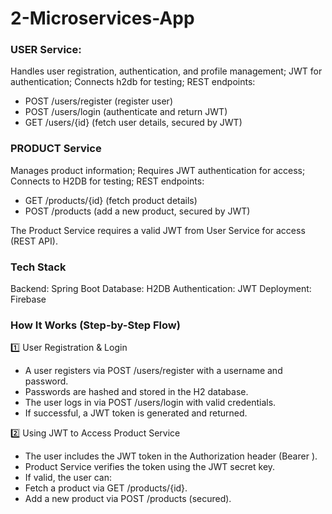 # 2-Microservices-App

### USER Service: 
Handles user registration, authentication, and profile management;
JWT for authentication;
Connects h2db for testing; 
REST endpoints:
- POST /users/register (register user)
- POST /users/login (authenticate and return JWT)
- GET /users/{id} (fetch user details, secured by JWT)

### PRODUCT Service
Manages product information;
Requires JWT authentication for access;
Connects to H2DB for testing;
REST endpoints:
- GET /products/{id} (fetch product details) 
- POST /products (add a new product, secured by JWT)

The Product Service requires a valid JWT from User Service for access (REST API).

### Tech Stack
Backend: Spring Boot
Database: H2DB
Authentication: JWT
Deployment: Firebase

### How It Works (Step-by-Step Flow)

1️⃣ User Registration & Login
- A user registers via POST /users/register with a username and password.
- Passwords are hashed and stored in the H2 database.
- The user logs in via POST /users/login with valid credentials.
- If successful, a JWT token is generated and returned.

2️⃣ Using JWT to Access Product Service
- The user includes the JWT token in the Authorization header (Bearer <JWT>).
- Product Service verifies the token using the JWT secret key.
- If valid, the user can:
- Fetch a product via GET /products/{id}.
- Add a new product via POST /products (secured).
